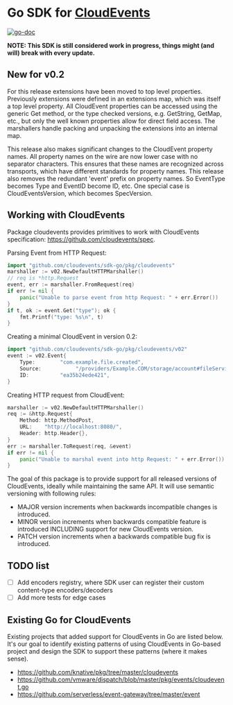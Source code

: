 # Go SDK for [CloudEvents](https://github.com/cloudevents/spec)

[![go-doc](https://godoc.org/github.com/cloudevents/sdk-go?status.svg)](https://godoc.org/github.com/cloudevents/sdk-go)

**NOTE: This SDK is still considered work in progress, things might (and will) break with every update.**

## New for v0.2
For this release extensions have been moved to top level properties. Previously extensions were defined in an extensions map, which was itself a top level property. All CloudEvent properties can be accessed using the generic Get method, or the type checked versions, e.g. GetString, GetMap, etc., but only the well known properties allow for direct field access. The marshallers handle packing and unpacking the extensions into an internal map.

This release also makes significant changes to the CloudEvent property names. All property names on the wire are now lower case with no separator characters. This ensures that these names are recognized across transports, which have different standards for property names. This release also removes the redundant 'event' prefix on property names. So EventType becomes Type and EventID become ID, etc. One special case is CloudEventsVersion, which becomes SpecVersion. 

## Working with CloudEvents
Package cloudevents provides primitives to work with CloudEvents specification: https://github.com/cloudevents/spec.

Parsing Event from HTTP Request:
```go
import "github.com/cloudevents/sdk-go/pkg/cloudevents"
marshaller := v02.NewDefaultHTTPMarshaller()
// req is *http.Request
event, err := marshaller.FromRequest(req)
if err != nil {
    panic("Unable to parse event from http Request: " + err.Error())
}
if t, ok := event.Get("type"); ok {
    fmt.Printf("type: %s\n", t)
}
```

Creating a minimal CloudEvent in version 0.2:
```go
import "github.com/cloudevents/sdk-go/pkg/cloudevents/v02"
event := v02.Event{
    Type:        "com.example.file.created",
    Source:           "/providers/Example.COM/storage/account#fileServices/default/{new-file}",
    ID:          "ea35b24ede421",
}
```

Creating HTTP request from CloudEvent:
```go
marshaller := v02.NewDefaultHTTPMarshaller()
req := &http.Request{
    Method: http.MethodPost,
    URL:    "http://localhost:8080/",
    Header: http.Header{},
}
err := marshaller.ToRequest(req, &event)
if err != nil {
	panic("Unable to marshal event into http Request: " + err.Error())
}
```

The goal of this package is to provide support for all released versions of CloudEvents, ideally while maintaining
the same API. It will use semantic versioning with following rules:
* MAJOR version increments when backwards incompatible changes is introduced.
* MINOR version increments when backwards compatible feature is introduced INCLUDING support for new CloudEvents version.
* PATCH version increments when a backwards compatible bug fix is introduced.


## TODO list

- [ ] Add encoders registry, where SDK user can register their custom content-type encoders/decoders
- [ ] Add more tests for edge cases

## Existing Go for CloudEvents

Existing projects that added support for CloudEvents in Go are listed below. It's our goal to identify existing patterns
of using CloudEvents in Go-based project and design the SDK to support these patterns (where it makes sense).
- https://github.com/knative/pkg/tree/master/cloudevents
- https://github.com/vmware/dispatch/blob/master/pkg/events/cloudevent.go
- https://github.com/serverless/event-gateway/tree/master/event
